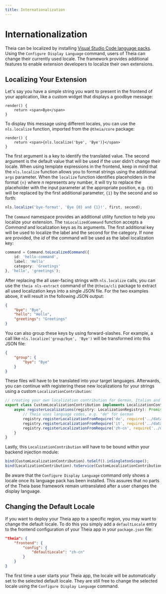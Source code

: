 ```yaml
---
title: Internationalization
---
```


# Internationalization

Theia can be localized by installing [Visual Studio Code language packs](https://code.visualstudio.com/docs/getstarted/locales). Using the `Configure Display Language` command, users of Theia can change their currently used locale.
The framework provides additional features to enable extension developers to localize their own extensions.

## Localizing Your Extension

Let's say you have a simple string you want to present in the frontend of your application, like a custom widget that displays a goodbye message:

```tsx
render() {
    return <span>Bye</span>
}
```

To display this message using different locales, you can use the `nls.localize` function, imported from the `@theia/core` package:

```tsx
render() {
    return <span>{nls.localize('bye', 'Bye')}</span>
}
```

The first argument is a key to identify the translated value. The second argument is the default value that will be used if the user didn't change their locale. When using template expressions in the frontend, keep in mind that the `nls.localize` function allows you to format strings using the additional `args` parameter. When the `localize` function identifies placeholders in the format `{n}` where *n* represents any number, it will try to replace the placeholder with the input parameter at the appropriate position, e.g. `{0}` will be replaced by the first additional parameter, `{1}` by the second and so forth:

```typescript
nls.localize('bye-format', 'Bye {0} and {1}!', first, second);
```

The `Command` namespace provides an additional utility function to help you localize your extension. The `toLocalizedCommand` function accepts a *Command* and localization keys as its arguments. The first additional key will be used to localize the label and the second for the category. If none are provided, the *id* of the command will be used as the label localization key:

```typescript
command = Command.toLocalizedCommand({
    id: 'hello-command',
    label: 'Hello'
    category: 'Greetings'
}, 'hello', 'greetings');
```

After replacing the all user-facing strings with `nls.localize` calls, you can use the `theia nls-extract` command of the `@theia/cli` package to extract all used localization keys into a single JSON file. For the two examples above, it will result in the following JSON output:

```json
{
    "bye": "Bye",
    "hello": "Hello",
    "greetings": "Greetings"
}
```

You can also group these keys by using forward-slashes. For example, a call like `nls.localize('group/bye', 'Bye')` will be transformed into this JSON file:

```json
{
    "group": {
        "bye": "Bye"
    }
}
```

These files will have to be translated into your target languages. Afterwards, you can continue with registering these new localizations for your strings using a custom `LocalizationContribution`:

```typescript
// creating your own localization contribution for German, Italian and simplified Chinese
export class CustomLocalizationContribution implements LocalizationContribution {
    async registerLocalizations(registry: LocalizationRegistry): Promise<void> {
        // Theia uses language codes, e.g. "de" for German
        registry.registerLocalizationFromRequire('de', require('../data/i18n/nls.de.json'));
        registry.registerLocalizationFromRequire('it', require('../data/i18n/nls.it.json'));
        registry.registerLocalizationFromRequire('zh-cn', require('../data/i18n/nls.zh-cn.json'));
    }
}
```

Lastly, this `LocalizationContribution` will have to be bound within your backend injection module:

```typescript
bind(CustomLocalizationContribution).toSelf().inSingletonScope();
bind(LocalizationContribution).toService(CustomLocalizationContribution);
```

Be aware that the `Configure Display Language` command only shows a locale once its language pack has been installed. This assures that no parts of the Theia base framework remain untranslated after a user changes the display language.

## Changing the Default Locale

If you want to deploy your Theia app to a specific region, you may want to change the default locale.
To do this you simply add a `defaultLocale` entry to the frontend configuration of your Theia app in your `package.json` file:

```json
"theia": {
    "frontend": {
        "config": {
            "defaultLocale": "zh-cn"
        }
    }
}
```

The first time a user starts your Theia app, the locale will be automatically set to the selected default locale.
They are still free to change the selected locale using the `Configure Display Language` command.

